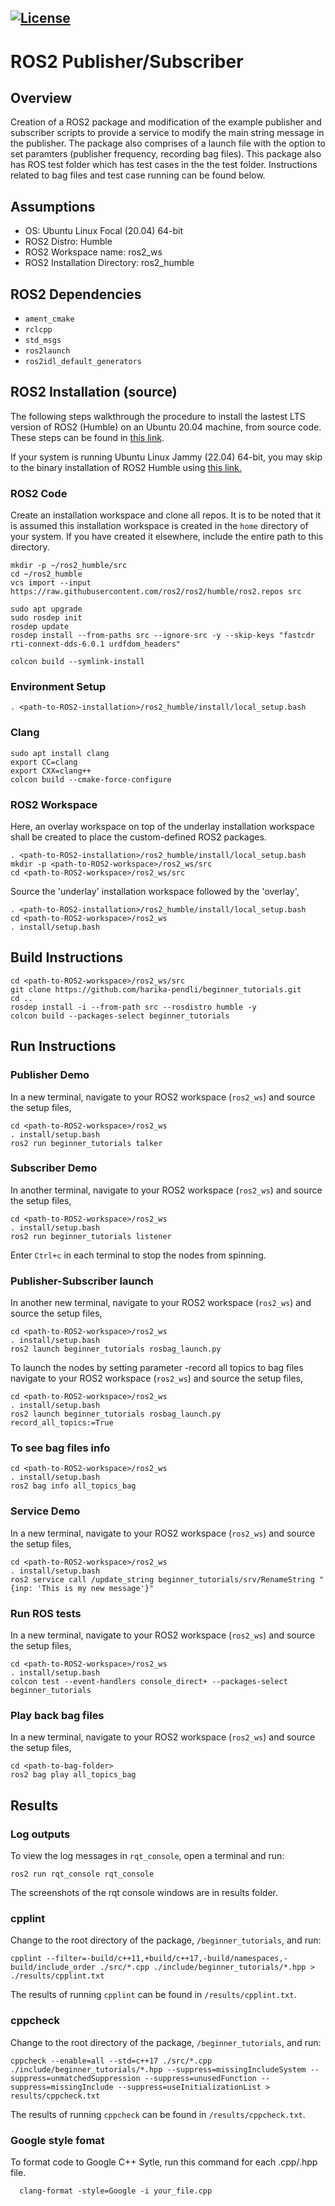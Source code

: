 [![License](https://img.shields.io/badge/License-Apache%202.0-blue.svg)](https://opensource.org/licenses/Apache-2.0)
---

# ROS2 Publisher/Subscriber 

## Overview 

Creation of a ROS2 package and modification of the example publisher and subscriber scripts to provide a service to modify the main string message in the publisher. The package also comprises of a launch file with the option to set paramters (publisher frequency, recording bag files). This package also has ROS test folder which has test cases in the the test folder. Instructions related to bag files and test case running can be found below.

## Assumptions
* OS: Ubuntu Linux Focal (20.04) 64-bit
* ROS2 Distro: Humble
* ROS2 Workspace name: ros2_ws 
* ROS2 Installation Directory: ros2_humble

## ROS2 Dependencies
* ```ament_cmake```
* ```rclcpp```
* ```std_msgs```
* ```ros2launch```
* ```ros2idl_default_generators```

## ROS2 Installation (source)

The following steps walkthrough the procedure to install the lastest LTS version of ROS2 (Humble) on an Ubuntu 20.04 machine, from source code. These steps can be found in [this link](http://docs.ros.org/en/humble/Installation/Alternatives/Ubuntu-Development-Setup.html).

If your system is running Ubuntu Linux Jammy (22.04) 64-bit, you may skip to the binary installation of ROS2 Humble using 
[this link.](http://docs.ros.org/en/humble/Installation/Ubuntu-Install-Debians.html)


### ROS2 Code

Create an installation workspace and clone all repos. It is to be noted that it is assumed this installation workspace is created in the ```home``` directory of your system. If you have created it elsewhere, include the entire path to this directory. 

```
mkdir -p ~/ros2_humble/src
cd ~/ros2_humble
vcs import --input https://raw.githubusercontent.com/ros2/ros2/humble/ros2.repos src

sudo apt upgrade
sudo rosdep init
rosdep update
rosdep install --from-paths src --ignore-src -y --skip-keys "fastcdr rti-connext-dds-6.0.1 urdfdom_headers"

colcon build --symlink-install
```

### Environment Setup
```
. <path-to-ROS2-installation>/ros2_humble/install/local_setup.bash
```

### Clang
```
sudo apt install clang
export CC=clang
export CXX=clang++
colcon build --cmake-force-configure
```

### ROS2 Workspace
Here, an overlay workspace on top of the underlay installation workspace shall be created to place the custom-defined ROS2 packages. 
```
. <path-to-ROS2-installation>/ros2_humble/install/local_setup.bash
mkdir -p <path-to-ROS2-workspace>/ros2_ws/src
cd <path-to-ROS2-workspace>/ros2_ws/src
```
Source the 'underlay' installation workspace followed by the 'overlay',
```
. <path-to-ROS2-installation>/ros2_humble/install/local_setup.bash
cd <path-to-ROS2-workspace>/ros2_ws
. install/setup.bash
```

## Build Instructions
```
cd <path-to-ROS2-workspace>/ros2_ws/src
git clone https://github.com/harika-pendli/beginner_tutorials.git
cd ..  
rosdep install -i --from-path src --rosdistro humble -y
colcon build --packages-select beginner_tutorials
```

## Run Instructions

### Publisher Demo 
In a new terminal, navigate to your ROS2 workspace (```ros2_ws```) and source the setup files,
```
cd <path-to-ROS2-workspace>/ros2_ws
. install/setup.bash
ros2 run beginner_tutorials talker
```

### Subscriber Demo
In another terminal, navigate to your ROS2 workspace (```ros2_ws```) and source the setup files,
```
cd <path-to-ROS2-workspace>/ros2_ws
. install/setup.bash
ros2 run beginner_tutorials listener
```

Enter ```Ctrl+c``` in each terminal to stop the nodes from spinning.

### Publisher-Subscriber launch 
In another new terminal, navigate to your ROS2 workspace (```ros2_ws```) and source the setup files,
```
cd <path-to-ROS2-workspace>/ros2_ws
. install/setup.bash
ros2 launch beginner_tutorials rosbag_launch.py 
```
To launch the nodes by setting parameter -record all topics to bag files
navigate to your ROS2 workspace (```ros2_ws```) and source the setup files,
```
cd <path-to-ROS2-workspace>/ros2_ws
. install/setup.bash
ros2 launch beginner_tutorials rosbag_launch.py record_all_topics:=True
```

### To see bag files info

```
cd <path-to-ROS2-workspace>/ros2_ws
. install/setup.bash
ros2 bag info all_topics_bag
```

### Service Demo
In a new terminal, navigate to your ROS2 workspace (```ros2_ws```) and source the setup files,
```
cd <path-to-ROS2-workspace>/ros2_ws
. install/setup.bash
ros2 service call /update_string beginner_tutorials/srv/RenameString "{inp: 'This is my new message'}"
```

### Run ROS tests
In a new terminal, navigate to your ROS2 workspace (```ros2_ws```) and source the setup files,
```
cd <path-to-ROS2-workspace>/ros2_ws
. install/setup.bash
colcon test --event-handlers console_direct+ --packages-select beginner_tutorials
```

### Play back bag files
In a new terminal, navigate to your ROS2 workspace (```ros2_ws```) and source the setup files,
```
cd <path-to-bag-folder>
ros2 bag play all_topics_bag
```

## Results

### Log outputs

To view the log messages in ```rqt_console```, open a terminal and run:
```
ros2 run rqt_console rqt_console
```
The screenshots of the rqt console windows are in results folder.

### cpplint 
Change to the root directory of the package, ```/beginner_tutorials```, and run:
```
cpplint --filter=-build/c++11,+build/c++17,-build/namespaces,-build/include_order ./src/*.cpp ./include/beginner_tutorials/*.hpp > ./results/cpplint.txt
```
The results of running ```cpplint``` can be found in ```/results/cpplint.txt```.

### cppcheck
Change to the root directory of the package, ```/beginner_tutorials```, and run:
```
cppcheck --enable=all --std=c++17 ./src/*.cpp ./include/beginner_tutorials/*.hpp --suppress=missingIncludeSystem --suppress=unmatchedSuppression --suppress=unusedFunction --suppress=missingInclude --suppress=useInitializationList > results/cppcheck.txt
```
The results of running ```cppcheck``` can be found in ```/results/cppcheck.txt```.

### Google style fomat

To format code to Google C++ Sytle, run this command for each .cpp/.hpp file. 

```
  clang-format -style=Google -i your_file.cpp
```